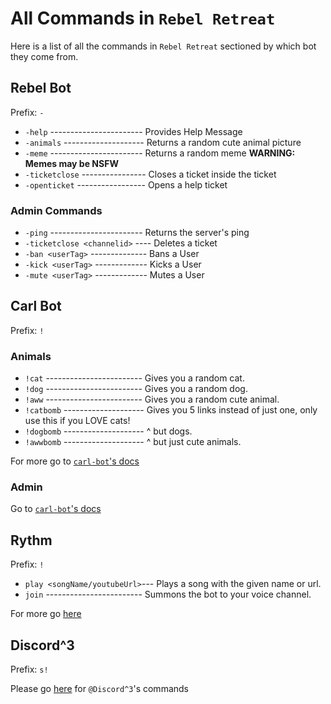 # All Commands in `Rebel Retreat`

Here is a list of all the commands in `Rebel Retreat` sectioned by which bot they come from.


## Rebel Bot
Prefix: `-`

- `-help` ----------------------- Provides Help Message
- `-animals` -------------------- Returns a random cute animal picture
- `-meme` ----------------------- Returns a random meme  **WARNING: Memes may be NSFW**
- `-ticketclose` ---------------- Closes a ticket inside the ticket
- `-openticket` ----------------- Opens a help ticket

### Admin Commands
<!-- <div style="border-color: #ff1744; border-width: 5px;  border-left-style: solid;">
    <p style="background-color: rgba(255,23,68,.1);padding: .6rem .8rem .6rem 2.4rem; margin: 0px; flex: row;flex-direction: center;alignment-baseline: center;border-radius: 0px 10px 0px 0px;"><svg style="width: 25px; fill: #ff1744;position: absolute;
    left: 0.6rem;" xmlns="http://www.w3.org/2000/svg" viewBox="0 0 24 24"><path d="M11.5 20l4.86-9.73H13V4l-5 9.73h3.5V20M12 2c2.75 0 5.1 1 7.05 2.95C21 6.9 22 9.25 22 12s-1 5.1-2.95 7.05C17.1 21 14.75 22 12 22s-5.1-1-7.05-2.95C3 17.1 2 14.75 2 12s1-5.1 2.95-7.05C6.9 3 9.25 2 12 2z"/></svg> Warning</p>
    <p style="padding: 10px; background: hsla(0, 0%, 100%, 0.1); margin: 0px;border-radius: 0px 0px 10px 0px;">Some of these commands are Unstable. Use with Caution.</p>
</div> -->

- `-ping` ----------------------- Returns the server's ping
- `-ticketclose <channelid>` ---- Deletes a ticket
- `-ban <userTag>` -------------- Bans a User
- `-kick <userTag>` ------------- Kicks a User
- `-mute <userTag>` ------------- Mutes a User


## Carl Bot
Prefix: `!`

### Animals
- `!cat` ------------------------ Gives you a random cat.
- `!dog` ------------------------ Gives you a random dog.
- `!aww` ------------------------ Gives you a random cute animal.
- `!catbomb` -------------------- Gives you 5 links instead of just one, only use this if you LOVE cats!
- `!dogbomb` -------------------- ^ but dogs.
- `!awwbomb` -------------------- ^ but just cute animals.

For more go to [`carl-bot`'s docs](https://docs.carl.gg/SUMMARY/)

### Admin
Go to [`carl-bot`'s docs](https://docs.carl.gg/SUMMARY/)

## Rythm
Prefix: `!`
- `play <songName/youtubeUrl>`--- Plays a song with the given name or url.
- `join` ------------------------ Summons the bot to your voice channel.

For more go [here](https://rythmbot.co/features#list)

<!-- ## Ticket Tool (Soon to be Removed)
Prefix: `$`

Please go [here](https://docs.tickettool.xyz/en/general/commands) for `@TicketTool`'s commands

## Honkers (Soon to be Removed)
Prefix: `honk`

- `honk` ------------------------ Honks back
- `honkhelp` -------------------- `@honkers` Help
- `honkabout` ------------------- About `@honkers` -->

## Discord^3
Prefix: `s!`

Please go [here](https://top.gg/bot/603602729805414480) for `@Discord^3`'s commands